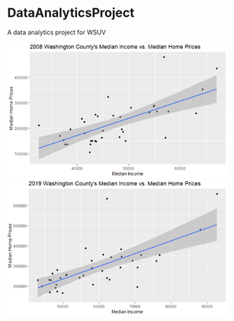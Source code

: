 # DataAnalyticsProject
A data analytics project for WSUV

<img src="https://github.com/joejeflef/DataAnalyticsProject/blob/main/2008MedianHousePricevsMedianIncome.PNG">

<img src="https://github.com/joejeflef/DataAnalyticsProject/blob/main/2019MedianHousePricevsMedianIncome.PNG">
